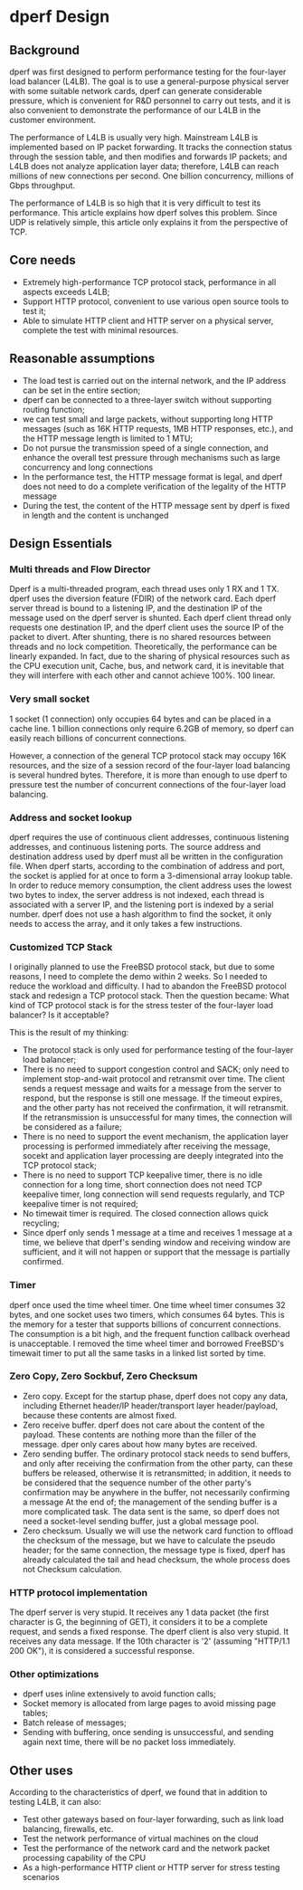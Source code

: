 # dperf Design

## Background
dperf was first designed to perform performance testing for the four-layer load balancer (L4LB). The goal is to use a general-purpose physical server with some suitable network cards, dperf can generate considerable pressure, which is convenient for R&D personnel to carry out tests, and it is also convenient to demonstrate the performance of our L4LB in the customer environment.

The performance of L4LB is usually very high. Mainstream L4LB is implemented based on IP packet forwarding. It tracks the connection status through the session table, and then modifies and forwards IP packets; and L4LB does not analyze application layer data; therefore, L4LB can reach millions of new connections per second. One billion concurrency, millions of Gbps throughput.

The performance of L4LB is so high that it is very difficult to test its performance. This article explains how dperf solves this problem. Since UDP is relatively simple, this article only explains it from the perspective of TCP. 

## Core needs
- Extremely high-performance TCP protocol stack, performance in all aspects exceeds L4LB;
- Support HTTP protocol, convenient to use various open source tools to test it;
- Able to simulate HTTP client and HTTP server on a physical server, complete the test with minimal resources. 

## Reasonable assumptions
- The load test is carried out on the internal network, and the IP address can be set in the entire section;
- dperf can be connected to a three-layer switch without supporting routing function;
- we can test small and large packets, without supporting long HTTP messages (such as 16K HTTP requests, 1MB HTTP responses, etc.), and the HTTP message length is limited to 1 MTU;
- Do not pursue the transmission speed of a single connection, and enhance the overall test pressure through mechanisms such as large concurrency and long connections
- In the performance test, the HTTP message format is legal, and dperf does not need to do a complete verification of the legality of the HTTP message
- During the test, the content of the HTTP message sent by dperf is fixed in length and the content is unchanged 

## Design Essentials
### Multi threads and Flow Director
Dperf is a multi-threaded program, each thread uses only 1 RX and 1 TX. dperf uses the diversion feature (FDIR) of the network card. Each dperf server thread is bound to a listening IP, and the destination IP of the message used on the dperf server is shunted. Each dperf client thread only requests one destination IP, and the dperf client uses the source IP of the packet to divert. After shunting, there is no shared resources between threads and no lock competition. Theoretically, the performance can be linearly expanded. In fact, due to the sharing of physical resources such as the CPU execution unit, Cache, bus, and network card, it is inevitable that they will interfere with each other and cannot achieve 100%. 100 linear. 

### Very small socket
1 socket (1 connection) only occupies 64 bytes and can be placed in a cache line. 1 billion connections only require 6.2GB of memory, so dperf can easily reach billions of concurrent connections.

However, a connection of the general TCP protocol stack may occupy 16K resources, and the size of a session record of the four-layer load balancing is several hundred bytes. Therefore, it is more than enough to use dperf to pressure test the number of concurrent connections of the four-layer load balancing. 

### Address and socket lookup
dperf requires the use of continuous client addresses, continuous listening addresses, and continuous listening ports. The source address and destination address used by dperf must all be written in the configuration file. When dperf starts, according to the combination of address and port, the socket is applied for at once to form a 3-dimensional array lookup table. In order to reduce memory consumption, the client address uses the lowest two bytes to index, the server address is not indexed, each thread is associated with a server IP, and the listening port is indexed by a serial number. dperf does not use a hash algorithm to find the socket, it only needs to access the array, and it only takes a few instructions. 

### Customized TCP Stack
I originally planned to use the FreeBSD protocol stack, but due to some reasons, I need to complete the demo within 2 weeks. So I needed to reduce the workload and difficulty. I had to abandon the FreeBSD protocol stack and redesign a TCP protocol stack. Then the question became: What kind of TCP protocol stack is for the stress tester of the four-layer load balancer? Is it acceptable? 

This is the result of my thinking:

- The protocol stack is only used for performance testing of the four-layer load balancer;
- There is no need to support congestion control and SACK; only need to implement stop-and-wait protocol and retransmit over time. The client sends a request message and waits for a message from the server to respond, but the response is still one message. If the timeout expires, and the other party has not received the confirmation, it will retransmit. If the retransmission is unsuccessful for many times, the connection will be considered as a failure;
- There is no need to support the event mechanism, the application layer processing is performed immediately after receiving the message, socekt and application layer processing are deeply integrated into the TCP protocol stack;
- There is no need to support TCP keepalive timer, there is no idle connection for a long time, short connection does not need TCP keepalive timer, long connection will send requests regularly, and TCP keepalive timer is not required;
- No timewait timer is required. The closed connection allows quick recycling;
- Since dperf only sends 1 message at a time and receives 1 message at a time, we believe that dperf's sending window and receiving window are sufficient, and it will not happen or support that the message is partially confirmed. 

### Timer
dperf once used the time wheel timer. One time wheel timer consumes 32 bytes, and one socket uses two timers, which consumes 64 bytes. This is the memory for a tester that supports billions of concurrent connections. The consumption is a bit high, and the frequent function callback overhead is unacceptable. I removed the time wheel timer and borrowed FreeBSD's timewait timer to put all the same tasks in a linked list sorted by time. 

### Zero Copy, Zero Sockbuf, Zero Checksum
- Zero copy. Except for the startup phase, dperf does not copy any data, including Ethernet header/IP header/transport layer header/payload, because these contents are almost fixed.
- Zero receive buffer. dperf does not care about the content of the payload. These contents are nothing more than the filler of the message. dper only cares about how many bytes are received.
- Zero sending buffer. The ordinary protocol stack needs to send buffers, and only after receiving the confirmation from the other party, can these buffers be released, otherwise it is retransmitted; in addition, it needs to be considered that the sequence number of the other party's confirmation may be anywhere in the buffer, not necessarily confirming a message At the end of; the management of the sending buffer is a more complicated task. The data sent is the same, so dperf does not need a socket-level sending buffer, just a global message pool.
- Zero checksum. Usually we will use the network card function to offload the checksum of the message, but we have to calculate the pseudo header; for the same connection, the message type is fixed, dperf has already calculated the tail and head checksum, the whole process does not Checksum calculation. 

### HTTP protocol implementation
The dperf server is very stupid. It receives any 1 data packet (the first character is G, the beginning of GET), it considers it to be a complete request, and sends a fixed response. The dperf client is also very stupid. It receives any data message. If the 10th character is '2' (assuming "HTTP/1.1 200 OK"), it is considered a successful response. 

### Other optimizations
- dperf uses inline extensively to avoid function calls;
- Socket memory is allocated from large pages to avoid missing page tables;
- Batch release of messages;
- Sending with buffering, once sending is unsuccessful, and sending again next time, there will be no packet loss immediately. 

## Other uses
According to the characteristics of dperf, we found that in addition to testing L4LB, it can also:

- Test other gateways based on four-layer forwarding, such as link load balancing, firewalls, etc.
- Test the network performance of virtual machines on the cloud
- Test the performance of the network card and the network packet processing capability of the CPU
- As a high-performance HTTP client or HTTP server for stress testing scenarios 
